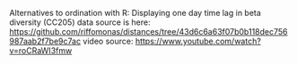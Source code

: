 Alternatives to ordination with R: Displaying one day time lag in beta diversity (CC205)
data source is here: https://github.com/riffomonas/distances/tree/43d6c6a63f07b0b118dec756987aab2f7be9c7ac
video source: https://www.youtube.com/watch?v=roCRaWI3fmw